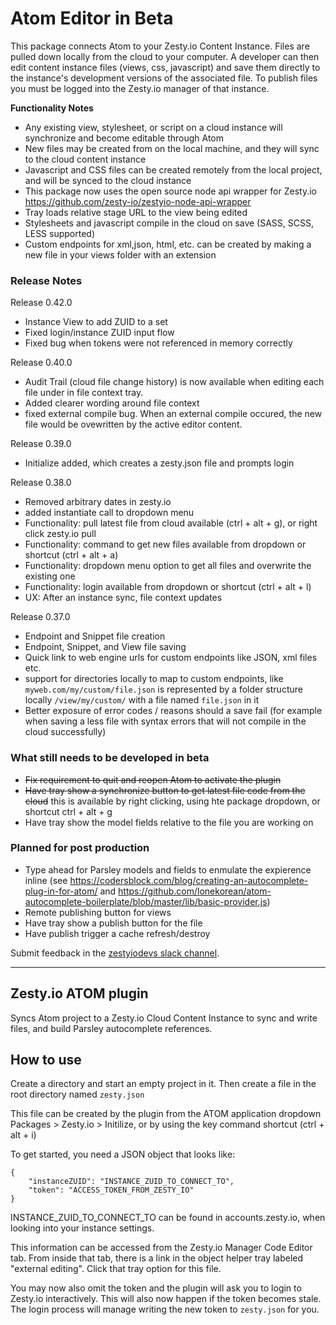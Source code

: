 # Atom Editor in Beta

This package connects Atom to your Zesty.io Content Instance. Files are pulled down locally from the cloud to your computer. A developer can then edit content instance files (views, css, javascript) and save them directly to the instance's development versions of the associated file. To publish files you must be logged into the Zesty.io manager of that instance.

**Functionality Notes**

* Any existing view, stylesheet, or script on a cloud instance will synchronize and become editable through Atom
* New files may be created from on the local machine, and they will sync to the cloud content instance
* Javascript and CSS files can be created remotely from the local project, and will be synced to the cloud instance
* This package now uses the open source node api wrapper for Zesty.io https://github.com/zesty-io/zestyio-node-api-wrapper
* Tray loads relative stage URL to the view being edited
* Stylesheets and javascript compile in the cloud on save (SASS, SCSS, LESS supported)
* Custom endpoints for xml,json, html, etc. can be created by making a new file in your views folder with an extension

### Release Notes

Release 0.42.0

* Instance View to add ZUID to a set
* Fixed login/instance ZUID input flow
* Fixed bug when tokens were not referenced in memory correctly

Release 0.40.0

* Audit Trail (cloud file change history) is now available when editing each file under in file context tray.
* Added clearer wording around file context
* fixed external compile bug. When an external compile occured, the new file would be ovewritten by the active editor content.


Release 0.39.0

* Initialize added, which creates a zesty.json file and prompts login

Release 0.38.0

* Removed arbitrary dates in zesty.io
* added instantiate call to dropdown menu
* Functionality: pull latest file from cloud available (ctrl + alt + g), or right click zesty.io pull
* Functionality: command to get new files available from dropdown or shortcut (ctrl + alt + a)
* Functionality: dropdown menu option to get all files and overwrite the existing one
* Functionality: login available from dropdown or shortcut (ctrl + alt + l)
* UX: After an instance sync, file context updates


Release 0.37.0

* Endpoint and Snippet file creation
* Endpoint, Snippet, and View file saving
* Quick link to web engine urls for custom endpoints like JSON, xml files etc.
* support for directories locally to map to custom endpoints, like `myweb.com/my/custom/file.json` is represented by a folder structure locally `/view/my/custom/` with a file named `file.json` in it
* Better exposure of error codes / reasons should a save fail (for example when saving a less file with syntax errors that will not compile in the cloud successfully)

### What still needs to be developed in beta

* ~~Fix requirement to quit and reopen Atom to activate the plugin~~
* ~~Have tray show a synchronize button to get latest file code from the cloud~~ this is available by right clicking, using hte package dropdown, or shortcut ctrl + alt + g
* Have tray show the model fields relative to the file you are working on


### Planned for post production

* Type ahead for Parsley models and fields to enmulate the expierence inline (see https://codersblock.com/blog/creating-an-autocomplete-plug-in-for-atom/ and https://github.com/lonekorean/atom-autocomplete-boilerplate/blob/master/lib/basic-provider.js)
* Remote publishing button for views
* Have tray show a publish button for the file
* Have publish trigger a cache refresh/destroy

Submit feedback in the [zestyiodevs slack channel](https://chat.zesty.io/).

---

## Zesty.io ATOM plugin

Syncs Atom project to a Zesty.io Cloud Content Instance to sync and write files, and build Parsley autocomplete references.

## How to use

Create a directory and start an empty project in it. Then create a file in the root directory named `zesty.json`

This file can be created by the plugin from the ATOM application dropdown Packages > Zesty.io > Initilize, or by using the key command shortcut (ctrl + alt + i)

To get started, you need a JSON object that looks like:

```
{
	"instanceZUID": "INSTANCE_ZUID_TO_CONNECT_TO",
	"token": "ACCESS_TOKEN_FROM_ZESTY_IO"
}
```

INSTANCE_ZUID_TO_CONNECT_TO can be found in accounts.zesty.io, when looking into your instance settings.


This information can be accessed from the Zesty.io Manager Code Editor tab. From inside that tab, there is a link in the object helper tray labeled "external editing". Click that tray option for this file.

You may now also omit the token and the plugin will ask you to login to Zesty.io interactively.  This will also now happen if the token becomes stale.  The login process will manage writing the new token to `zesty.json` for you.
